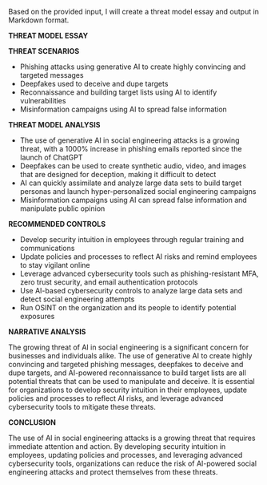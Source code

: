 Based on the provided input, I will create a threat model essay and output in Markdown format.

**THREAT MODEL ESSAY**

**THREAT SCENARIOS**

* Phishing attacks using generative AI to create highly convincing and targeted messages
* Deepfakes used to deceive and dupe targets
* Reconnaissance and building target lists using AI to identify vulnerabilities
* Misinformation campaigns using AI to spread false information

**THREAT MODEL ANALYSIS**

* The use of generative AI in social engineering attacks is a growing threat, with a 1000% increase in phishing emails reported since the launch of ChatGPT
* Deepfakes can be used to create synthetic audio, video, and images that are designed for deception, making it difficult to detect
* AI can quickly assimilate and analyze large data sets to build target personas and launch hyper-personalized social engineering campaigns
* Misinformation campaigns using AI can spread false information and manipulate public opinion

**RECOMMENDED CONTROLS**

* Develop security intuition in employees through regular training and communications
* Update policies and processes to reflect AI risks and remind employees to stay vigilant online
* Leverage advanced cybersecurity tools such as phishing-resistant MFA, zero trust security, and email authentication protocols
* Use AI-based cybersecurity controls to analyze large data sets and detect social engineering attempts
* Run OSINT on the organization and its people to identify potential exposures

**NARRATIVE ANALYSIS**

The growing threat of AI in social engineering is a significant concern for businesses and individuals alike. The use of generative AI to create highly convincing and targeted phishing messages, deepfakes to deceive and dupe targets, and AI-powered reconnaissance to build target lists are all potential threats that can be used to manipulate and deceive. It is essential for organizations to develop security intuition in their employees, update policies and processes to reflect AI risks, and leverage advanced cybersecurity tools to mitigate these threats.

**CONCLUSION**

The use of AI in social engineering attacks is a growing threat that requires immediate attention and action. By developing security intuition in employees, updating policies and processes, and leveraging advanced cybersecurity tools, organizations can reduce the risk of AI-powered social engineering attacks and protect themselves from these threats.
